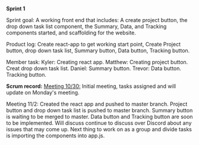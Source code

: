 __Sprint 1__

Sprint goal:  A working front end that includes: A create project button, the drop down task list component, the Summary, Data, and Tracking components started, and scaffolding for the website.

Product log: Create react-app to get working start point, Create Project button, drop down task list, Summary button, Data button, Tracking button.

Member task: Kyler: Creating react app.
             Matthew: Creating project button. Creat drop down task list.
             Daniel: Summary button.
             Trevor: Data button. Tracking button.
             
**Scrum record:** 
<u>Meeting 10/30:</u>
Initial meeting, tasks assigned and will update on Monday's meeting. 

Meeting 11/2:
Created the react app and pushed to master branch. Project button and drop down task list is pushed to master branch. Summary button is waiting to be merged to master. Data button and Tracking button are soon to be implemented. Will discuss continue to discuss over Discord about any issues that may come up. Next thing to work on as a group and divide tasks is importing the components into app.js.

